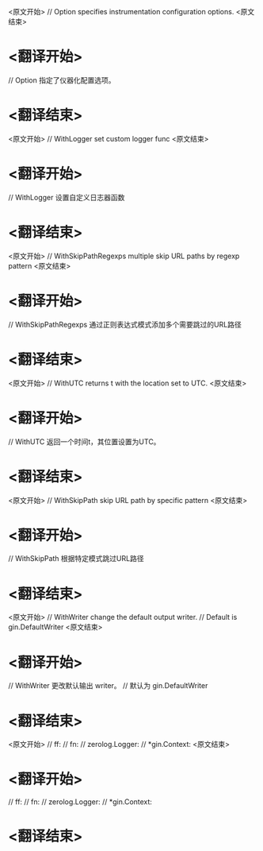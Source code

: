 
<原文开始>
// Option specifies instrumentation configuration options.
<原文结束>

# <翻译开始>
// Option 指定了仪器化配置选项。
# <翻译结束>


<原文开始>
// WithLogger set custom logger func
<原文结束>

# <翻译开始>
// WithLogger 设置自定义日志器函数
# <翻译结束>


<原文开始>
// WithSkipPathRegexps multiple skip URL paths by regexp pattern
<原文结束>

# <翻译开始>
// WithSkipPathRegexps 通过正则表达式模式添加多个需要跳过的URL路径
# <翻译结束>


<原文开始>
// WithUTC returns t with the location set to UTC.
<原文结束>

# <翻译开始>
// WithUTC 返回一个时间t，其位置设置为UTC。
# <翻译结束>


<原文开始>
// WithSkipPath skip URL path by specific pattern
<原文结束>

# <翻译开始>
// WithSkipPath 根据特定模式跳过URL路径
# <翻译结束>


<原文开始>
// WithWriter change the default output writer.
// Default is gin.DefaultWriter
<原文结束>

# <翻译开始>
// WithWriter 更改默认输出 writer。
// 默认为 gin.DefaultWriter
# <翻译结束>


<原文开始>
// ff:
// fn:
// zerolog.Logger:
// *gin.Context:
<原文结束>

# <翻译开始>
// ff:
// fn:
// zerolog.Logger:
// *gin.Context:
# <翻译结束>

